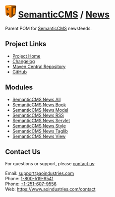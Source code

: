 # [<img src="ao-logo.png" alt="AO Logo" width="35" height="40">](https://www.aoindustries.com/) [SemanticCMS](https://semanticcms.com/) / [News](https://semanticcms.com/news/)
Parent POM for [SemanticCMS](https://semanticcms.com/) newsfeeds.

## Project Links
* [Project Home](https://semanticcms.com/news/)
* [Changelog](https://semanticcms.com/news/changelog)
* [Maven Central Repository](https://search.maven.org/#search%7Cgav%7C1%7Cg:%22com.semanticcms%22%20AND%20a:%22semanticcms-news%22)
* [GitHub](https://github.com/aoindustries/semanticcms-news)

## Modules
* [SemanticCMS News All](https://semanticcms.com/news/all/)
* [SemanticCMS News Book](https://semanticcms.com/news/book/)
* [SemanticCMS News Model](https://semanticcms.com/news/model/)
* [SemanticCMS News RSS](https://semanticcms.com/news/rss/)
* [SemanticCMS News Servlet](https://semanticcms.com/news/servlet/)
* [SemanticCMS News Style](https://semanticcms.com/news/style/)
* [SemanticCMS News Taglib](https://semanticcms.com/news/taglib/)
* [SemanticCMS News View](https://semanticcms.com/news/view/)

## Contact Us
For questions or support, please [contact us](https://www.aoindustries.com/contact):

Email: [support@aoindustries.com](mailto:support@aoindustries.com)  
Phone: [1-800-519-9541](tel:1-800-519-9541)  
Phone: [+1-251-607-9556](tel:+1-251-607-9556)  
Web: https://www.aoindustries.com/contact
